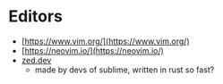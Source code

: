 # Editors

- [https://www.vim.org/](https://www.vim.org/)
- [https://neovim.io/](https://neovim.io/)
- [zed.dev](https://zed.dev)
    - made by devs of sublime, written in rust so fast?

